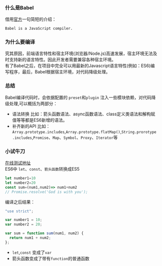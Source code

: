 <!--
 * @Desc: 简介
 * @FilePath: /tutor-babel/docs/md/guide.md
 * @Author: liujianwei1
 * @Date: 2021-05-14 13:35:27
 * @LastEditors: liujianwei1
 * @Reference Desc: 
-->
### 什么是Babel
借用[官方](https://babeljs.io/)一句简短的介绍：
```bash
Babel is a JavaScript compiler.
```

### 为什么要编译
究其原因，前端语言特性和宿主环境(浏览器/Node.js)高速发展，宿主环境无法及时支持新的语言特性。因此开发者需要兼容各种宿主环境。  
有了Babel之后，在项目中完全可以用最新的Javascript语言特性(例如：ES6)编写程序，最后，Babel根据宿主环境，对代码降级处理。

### 总结
Babel编译代码时，会依据配置的 `preset`和`plugin` 注入一些模块依赖，对代码降级处理,可以概括为两部分：
- 语法转换 比如：箭头函数语法、async函数语法、class定义类语法和解构赋值等等都是ES6新增的语法。
- 补齐新的API   比如：`Array.prototype.includes`,`Array.prototype.flatMap()`,`String.prorotype.includes`,`Promise`、`Map`、`Symbol`、`Proxy`、`Iterator`等

### 小试牛刀
[在线测试地址](https://babeljs.io/repl)   
ES6中 `let`、`const`、`箭头函数`转换成ES5
```javascript
let number1=10
let number2=20
const sum=(num1,num2)=> num1+num2
// Promise.resolve('God is with you');
```

编译之后结果：

```javascript
"use strict";

var number1 = 10;
var number2 = 20;

var sum = function sum(num1, num2) {
  return num1 + num2;
};
```
- `let`,`const` 变成了`var`
- 箭头函数变成了带有`function`的普通函数



